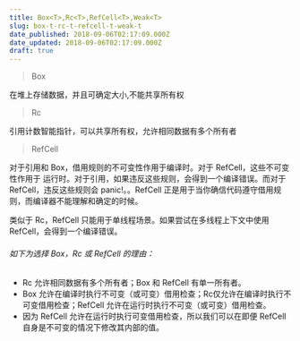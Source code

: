 ```yaml
---
title: Box<T>,Rc<T>,RefCell<T>,Weak<T>
slug: box-t-rc-t-refcell-t-weak-t
date_published: 2018-09-06T02:17:09.000Z
date_updated: 2018-09-06T02:17:09.000Z
draft: true
---
```


> Box

在堆上存储数据，并且可确定大小,不能共享所有权

> Rc

引用计数智能指针，可以共享所有权，允许相同数据有多个所有者

> RefCell

对于引用和 Box，借用规则的不可变性作用于编译时。对于 RefCell，这些不可变性作用于 运行时。对于引用，如果违反这些规则，会得到一个编译错误。而对于RefCell，违反这些规则会 panic!。。RefCell 正是用于当你确信代码遵守借用规则，而编译器不能理解和确定的时候。

类似于 Rc，RefCell 只能用于单线程场景。如果尝试在多线程上下文中使用RefCell，会得到一个编译错误。

###### 如下为选择 Box，Rc 或 RefCell 的理由：

- Rc 允许相同数据有多个所有者；Box 和 RefCell 有单一所有者。
- Box 允许在编译时执行不可变（或可变）借用检查；Rc仅允许在编译时执行不可变借用检查；RefCell 允许在运行时执行不可变（或可变）借用检查。
- 因为 RefCell 允许在运行时执行可变借用检查，所以我们可以在即便 RefCell 自身是不可变的情况下修改其内部的值。
